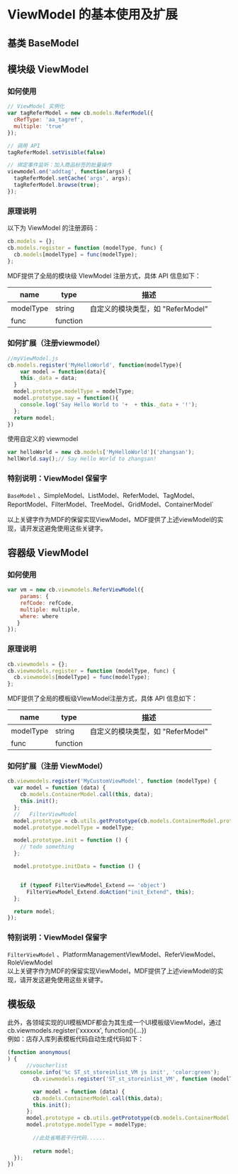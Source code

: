 # ViewModel 的基本使用及扩展

<a name="C1Q6l"></a>
## 基类 BaseModel


<a name="W0ugj"></a>
## 模块级 ViewModel
<a name="ZVnXy"></a>
### 如何使用

```javascript
// ViewModel 实例化
var tagReferModel = new cb.models.ReferModel({
  cRefType: 'aa_tagref',
  multiple: 'true'
});

// 调用 API
tagReferModel.setVisible(false)

// 绑定事件监听：加入商品标签的批量操作
viewmodel.on('addtag', function(args) {
  tagReferModel.setCache('args', args);
  tagReferModel.browse(true);
});
```

<a name="gwOTE"></a>
### 原理说明

以下为 ViewModel 的注册源码：

```javascript
cb.models = {};
cb.models.register = function (modelType, func) {
  cb.models[modelType] = func(modelType);
};
```

MDF提供了全局的模块级 VIewModel 注册方式，具体 API 信息如下：

| name | type | 描述 |
| --- | --- | --- |
| modelType | string | 自定义的模块类型，如 "ReferModel" |
| func | function |  |


<a name="khRGM"></a>
### 如何扩展（注册viewmodel）

```javascript
//myViewModel.js
cb.models.register('MyHelloWorld', function(modelType){
	var model = function(data){
    this._data = data;
  }
  model.prototype.modelType = modelType;
  model.prototype.say = function(){
  	console.log('Say Hello World to '+  + this._data + '!');
  };
  return model;
})
```

使用自定义的 viewmodel 

```javascript
var helloWorld = new cb.models['MyHelloWorld']('zhangsan');
hellWorld.say();// Say Hello World to zhangsan!

```

<a name="b3K54"></a>
### 特别说明：ViewModel 保留字

`BaseModel` 、SimpleModel、ListModel、ReferModel、TagModel、ReportModel、FilterModel、TreeModel、GridModel、ContainerModel`

以上关键字作为MDF的保留实现ViewModel，MDF提供了上述viewModel的实现，请开发这避免使用这些关键字。
<a name="tahIZ"></a>
## 
<a name="covF2"></a>
## 容器级 ViewModel


<a name="wgeU7"></a>
### 如何使用

```javascript
var vm = new cb.viewmodels.ReferViewModel({ 
	params: { 
  	refCode: refCode, 
    multiple: multiple, 
    where: where 
   } 
});
```

<a name="kwUPG"></a>
### 原理说明

```javascript
cb.viewmodels = {};
cb.viewmodels.register = function (modelType, func) {
  cb.viewmodels[modelType] = func(modelType);
};

```

MDF提供了全局的模板级VIewModel注册方式，具体 API 信息如下：

| name | type | 描述 |
| --- | --- | --- |
| modelType | string | 自定义的模块类型，如 "ReferModel" |
| func | function |  |


<a name="UbAzg"></a>
### 如何扩展（注册 ViewModel）

```javascript
cb.viewmodels.register('MyCustomViewModel', function (modelType) {
  var model = function (data) {
    cb.models.ContainerModel.call(this, data);
    this.init();
  };
  //   FilterViewModel
  model.prototype = cb.utils.getPrototype(cb.models.ContainerModel.prototype);
  model.prototype.modelType = modelType;

  model.prototype.init = function () {
    // todo something
  };

  model.prototype.initData = function () {


    if (typeof FilterViewModel_Extend == 'object')
      FilterViewModel_Extend.doAction("init_Extend", this);
  };

  return model;
});
```

<a name="btBqX"></a>
### 特别说明：ViewModel 保留字

`FilterViewModel` 、PlatformManagementVIewModel、ReferViewModel、RoleViewModel<br />以上关键字作为MDF的保留实现ViewModel，MDF提供了上述viewModel的实现，请开发这避免使用这些关键字。

<a name="rxTSg"></a>
## 模板级

此外，各领域实现的UI模板MDF都会为其生成一个UI模板级ViewModel，通过cb.viewmodels.register('xxxxxx', function(){...})<br />例如：店存入库列表模板代码自动生成代码如下：

```javascript
(function anonymous(
) {
      //voucherlist   
    console.info('%c ST_st_storeinlist_VM js init', 'color:green');
		cb.viewmodels.register('ST_st_storeinlist_VM', function (modelType) {

    	var model = function (data) {
        cb.models.ContainerModel.call(this,data);
        this.init();
      };
      model.prototype = cb.utils.getPrototype(cb.models.ContainerModel.prototype);
      model.prototype.modelType = modelType;
  		
  		//此处省略若干行代码......
  		
  		return model;
  });
})
```


<a name="7v2xO"></a>
## 
